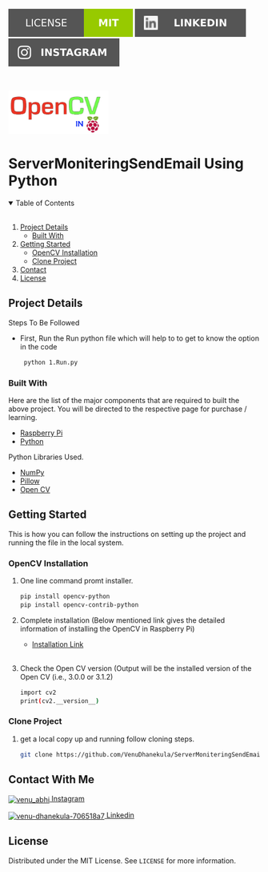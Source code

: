 [![MIT License][license-shield]][license-url]
[![LinkedIn][linkedin-shield]][linkedin-url]
[![Instagram][Instagram-shield]][Instagram-url]



<!-- PROJECT LOGO -->
<br />
<p align="left">
  <a >
    <img src="https://github.com/VenuDhanekula/LogoImages/blob/main/OpenCV_Logo.png" alt="Logo" width="200">
  </a>
</p>

# ServerMoniteringSendEmail Using Python

<!-- TABLE OF CONTENTS -->
<details open="open">
  <summary>Table of Contents</summary>
  <br />
  <ol>
    <li>
      <a href="#project-details">Project Details</a>
      <ul>
        <li><a href="#built-with">Built With</a></li>
      </ul>
    </li>
    <li>
      <a href="#getting-started">Getting Started</a>
      <ul>
        <li><a href="#opencv-installation">OpenCV Installation</a></li>
        <li><a href="#clone-project">Clone Project</a></li>
      </ul>
    </li>
    <li><a href="#contact-with-me">Contact</a></li>
    <li><a href="#license">License</a></li>
  </ol>
</details>



<!-- ABOUT THE PROJECT -->
## Project Details

Steps To Be Followed

* First, Run the Run python file which will help to to get to know the option in the code
  ```sh
   python 1.Run.py
   ```


### Built With

Here are the list of the major components that are required to built the above project.
You will be directed to the respective page for purchase / learning.
* [Raspberry Pi](https://www.raspberrypi.org/products/)
* [Python](https://www.python.org/)

Python Libraries Used.
* [NumPy](https://numpy.org/)
* [Pillow](https://pypi.org/project/Pillow/)
* [Open CV](https://docs.opencv.org/master/d3/df2/tutorial_py_basic_ops.html)



<!-- GETTING STARTED -->
## Getting Started

This is how you can follow the instructions on setting up the project and running the file in the local system.

### OpenCV Installation

1. One line command promt installer.
   ```sh
   pip install opencv-python
   pip install opencv-contrib-python
   ```
2. Complete installation (Below mentioned link gives the detailed information of installing the OpenCV in Raspberry Pi)
   <br />
   
   * [Installation Link](https://robu.in/how-to-install-opencv-in-raspberry-pi/)
   
   <br />
3. Check the Open CV version (Output will be the installed version of the Open CV (i.e., 3.0.0 or 3.1.2)
   ```sh
   import cv2
   print(cv2.__version__)
   ```
### Clone Project

1. get a local copy up and running follow cloning steps.

   ```sh
   git clone https://github.com/VenuDhanekula/ServerMoniteringSendEmail_Python.git
   ```
   


<!-- CONTACT -->
## Contact With Me

<p align="left">
<a href="https://instagram.com/venu_abhi" target="blank"><img align="center" src="https://raw.githubusercontent.com/rahuldkjain/github-profile-readme-generator/master/src/images/icons/Social/instagram.svg" alt="venu_abhi" height="30" width="40" /> Instagram</a>
  
<br />
  
<a href="https://linkedin.com/in/venu-dhanekula-706518a7" target="blank"><img align="center" src="https://raw.githubusercontent.com/rahuldkjain/github-profile-readme-generator/master/src/images/icons/Social/linked-in-alt.svg" alt="venu-dhanekula-706518a7" height="30" width="40" /> Linkedin</a>
</p>



<!-- LICENSE -->
## License

Distributed under the MIT License. See `LICENSE` for more information.



<!-- MARKDOWN LINKS & IMAGES -->
[license-shield]: https://github.com/VenuDhanekula/LogoImages/blob/main/LicenceMIT_Logo.svg
[license-url]: https://github.com/VenuDhanekula/ServerMoniteringSendEmail_Python/blob/main/LICENSE

[linkedin-shield]: https://github.com/VenuDhanekula/LogoImages/blob/main/LinkedIn_Logo.svg
[linkedin-url]: https://linkedin.com/in/venu-dhanekula-706518a7

[Instagram-shield]: https://github.com/VenuDhanekula/LogoImages/blob/main/Instagram_Logo.svg
[Instagram-url]: https://instagram.com/venu_abhi
